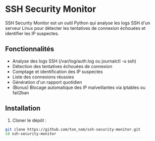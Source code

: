 # SSH Security Monitor

SSH Security Monitor est un outil Python qui analyse les logs SSH d'un serveur Linux pour détecter les tentatives de connexion échouées et identifier les IP suspectes.

## Fonctionnalités
- Analyse des logs SSH (/var/log/auth.log ou journalctl -u ssh)
- Détection des tentatives échouées de connexion
- Comptage et identification des IP suspectes
- Liste des connexions réussies
- Génération d'un rapport quotidien
- (Bonus) Blocage automatique des IP malveillantes via iptables ou fail2ban

## Installation
1. Cloner le dépôt :
```bash
git clone https://github.com/ton_nom/ssh-security-monitor.git
cd ssh-security-monitor

